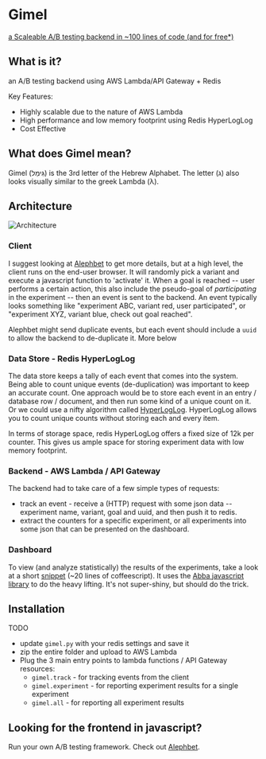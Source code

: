 # Gimel

[a Scaleable A/B testing backend in ~100 lines of code (and for free*)](http://blog.gingerlime.com/2016/a-scaleable-ab-testing-backend-in-100-lines-of-code-and-for-free/)

## What is it?

an A/B testing backend using AWS Lambda/API Gateway + Redis

Key Features:

* Highly scalable due to the nature of AWS Lambda
* High performance and low memory footprint using Redis HyperLogLog
* Cost Effective

## What does Gimel mean?

Gimel (גִּימֵל) is the 3rd letter of the Hebrew Alphabet. The letter (ג) also looks visually similar to the greek Lambda
(λ).

## Architecture

![Architecture](https://s3.amazonaws.com/gingerlime-images/gimel-architecture.png "Architecture")

### Client

I suggest looking at [Alephbet](https://github.com/Alephbet/alephbet) to get more details, but at a high level, the client runs on the end-user browser. It will randomly pick a variant and execute a javascript function to 'activate' it. When a goal is reached -- user performs a certain action, this also include the pseudo-goal of *participating* in the experiment -- then an event is sent to the backend. An event typically looks something like "experiment ABC, variant red, user participated", or "experiment XYZ, variant blue, check out goal reached".

Alephbet might send duplicate events, but each event should include a `uuid` to allow the backend to de-duplicate it. More below

### Data Store - Redis HyperLogLog

The data store keeps a tally of each event that comes into the system. Being able to count unique events (de-duplication) was important to keep an accurate count. One approach would be to store each event in an entry / database row / document, and then run some kind of a unique count on it. Or we could use a nifty algorithm called [HyperLogLog](https://en.wikipedia.org/wiki/HyperLogLog). HyperLogLog allows you to count unique counts without storing each and every item.

In terms of storage space, redis HyperLogLog offers a fixed size of 12k per counter. This gives us ample space for storing experiment data with low memory footprint.

### Backend - AWS Lambda / API Gateway

The backend had to take care of a few simple types of requests:

* track an event - receive a (HTTP) request with some json data -- experiment name, variant, goal and uuid, and then push it to redis.
* extract the counters for a specific experiment, or all experiments into some json that can be presented on the dashboard.

### Dashboard

To view (and analyze statistically) the results of the experiments, take a look at a short [snippet](http://codepen.io/anon/pen/OMOevM?editors=001) (~20 lines of coffeescript). It uses the [Abba javascript library](https://github.com/thumbtack/abba) to do the heavy lifting. It's not super-shiny, but should do the trick.

## Installation

TODO

* update `gimel.py` with your redis settings and save it
* zip the entire folder and upload to AWS Lambda
* Plug the 3 main entry points to lambda functions / API Gateway resources:
  - `gimel.track` - for tracking events from the client
  - `gimel.experiment` - for reporting experiment results for a single experiment
  - `gimel.all` - for reporting all experiment results

## Looking for the frontend in javascript?

Run your own A/B testing framework. Check out [Alephbet](https://github.com/Alephbet/alephbet).
